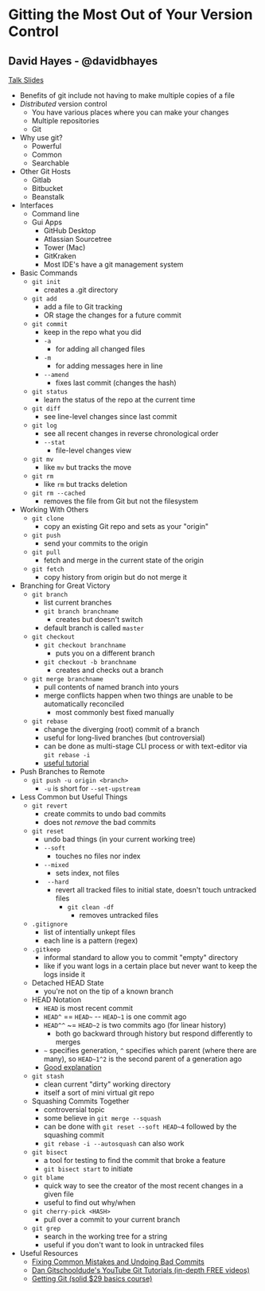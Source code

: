 # Gitting the Most Out of Your Version Control
## David Hayes - @davidbhayes
[Talk Slides](http://www.davidbhayes.com/talks/gitting-the-most)
- Benefits of git include not having to make multiple copies of a file
- _Distributed_ version control
    - You have various places where you can make your changes
    - Multiple repositories
    - Git
- Why use git?
    - Powerful
    - Common
    - Searchable
- Other Git Hosts
    - Gitlab
    - Bitbucket
    - Beanstalk
- Interfaces
    - Command line
    - Gui Apps
        - GitHub Desktop
        - Atlassian Sourcetree
        - Tower (Mac)
        - GitKraken
        - Most IDE's have a git management system
- Basic Commands
    - `git init`
        - creates a .git directory
    - `git add`
        - add a file to Git tracking
        - OR stage the changes for a future commit
    - `git commit`
        - keep in the repo what you did
        - `-a`
            - for adding all changed files
        - `-m`
            - for adding messages here in line
        - `--amend`
            - fixes last commit (changes the hash)
    - `git status`
        - learn the status of the repo at the current time
    - `git diff`
        - see line-level changes since last commit
    - `git log`
        - see all recent changes in reverse chronological order
        - `--stat`
            - file-level changes view
    - `git mv`
        - like `mv` but tracks the move
    - `git rm`
        - like `rm` but tracks deletion
    - `git rm --cached`
        - removes the file from Git but not the filesystem
- Working With Others
    - `git clone`
        - copy an existing Git repo and sets as your "origin"
    - `git push`
        - send your commits to the origin
    - `git pull`
        - fetch and merge in the current state of the origin
    - `git fetch`
        - copy history from origin but do not merge it
- Branching for Great Victory
    - `git branch`
        - list current branches
        - `git branch branchname`
            - creates but doesn't switch
        - default branch is called `master`
    - `git checkout`
        - `git checkout branchname`
            - puts you on a different branch
        - `git checkout -b branchname`
            - creates and checks out a branch
    - `git merge branchname`
        - pull contents of named branch into yours
        - merge conflicts happen when two things are unable to be automatically reconciled
            - most commonly best fixed manually
    - `git rebase`
        - change the diverging (root) commit of a branch
        - useful for long-lived branches (but controversial)
        - can be done as multi-stage CLI process or with text-editor via `git rebase -i`
        - [useful tutorial](https://dev.to/maxwell_dev/the-git-rebase-introduction-i-wish-id-had)
- Push Branches to Remote
    - `git push -u origin <branch>`
        - `-u` is short for `--set-upstream`
- Less Common but Useful Things
    - `git revert`
        - create commits to undo bad commits
        - does not _remove_ the bad commits
    - `git reset`
        - undo bad things (in your current working tree)
        - `--soft`
            - touches no files nor index
        - `--mixed`
            - sets index, not files
        - ` --hard`
            - revert all tracked files to initial state, doesn't touch untracked files
                - `git clean -df`
                    - removes untracked files
    - `.gitignore`
        - list of intentially unkept files
        - each line is a pattern (regex)
     - `.gitkeep`
        - informal standard to allow you to commit "empty" directory
        - like if you want logs in a certain place but never want to keep the logs inside it
    - Detached HEAD State
        - you're not on the tip of a known branch
    - HEAD Notation
        - `HEAD` is most recent commit
        - `HEAD^` == `HEAD~` -- `HEAD~1` is one commit ago
        - `HEAD^^` ~= `HEAD~2` is two commits ago (for linear history)
            - both go backward through history but respond differently to merges
        - `~` specifies generation, `^` specifies which parent (where there are many), so `HEAD~1^2` is the second parent of a generation ago
        - [Good explanation](http://www.paulboxley.com/blog/2011/06/git-caret-and-tilde)
    - `git stash`
        - clean current "dirty" working directory
        - itself a sort of mini virtual git repo
    - Squashing Commits Together
        - controversial topic
        - some believe in `git merge --squash`
        - can be done with `git reset --soft HEAD~4` followed by the squashing commit
        - `git rebase -i --autosquash` can also work
    - `git bisect`
        - a tool for testing to find the commit that broke a feature
        - `git bisect start` to initiate
    - `git blame`
        - quick way to see the creator of the most recent changes in a given file
        - useful to find out why/when
    - `git cherry-pick <HASH>`
        - pull over a commit to your current branch
    - `git grep`
        - search in the working tree for a string
        - useful if you don't want to look in untracked files
- Useful Resources
    - [Fixing Common Mistakes and Undoing Bad Commits](https://www.youtube.com/watch?v=FdZecVxzJbk)
    - [Dan Gitschooldude's YouTube Git Tutorials (in-depth FREE videos)](https://www.youtube.com/channel/UCshmCws1MijkZLMkPmOmzbQ)
    - [Getting Git (solid $29 basics course)](https://gettinggit.com)

